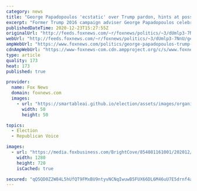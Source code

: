 ```yaml
---
category: news
title: "George Papadopoulos 'ecstatic' over Trump pardon, hints at possible lawsuit"
excerpt: "Former Trump 2016 campaign adviser George Papadopoulos celebrated the pardon President Trump granted to him while noting that he may not be done with his accusers."
publishedDateTime: 2020-12-23T15:27:55Z
originalUrl: "http://feeds.foxnews.com/~r/foxnews/politics/~3/dUmlp3-7NnU/george-papadopoulos-trump-pardon-reaction-possible-lawsuit"
webUrl: "http://feeds.foxnews.com/~r/foxnews/politics/~3/dUmlp3-7NnU/george-papadopoulos-trump-pardon-reaction-possible-lawsuit"
ampWebUrl: "https://www.foxnews.com/politics/george-papadopoulos-trump-pardon-reaction-possible-lawsuit.amp"
cdnAmpWebUrl: "https://www-foxnews-com.cdn.ampproject.org/c/s/www.foxnews.com/politics/george-papadopoulos-trump-pardon-reaction-possible-lawsuit.amp"
type: article
quality: 173
heat: 173
published: true

provider:
  name: Fox News
  domain: foxnews.com
  images:
    - url: "https://smartableai.github.io/election/assets/images/organizations/foxnews.com-50x50.jpg"
      width: 50
      height: 50

topics:
  - Election
  - Republican Voice

images:
  - url: "https://media.foxbusiness.com/BrightCove/854081161001/202012/1278/854081161001_6218023626001_6218023729001-vs.jpg"
    width: 1280
    height: 720
    isCached: true

secured: "qQ5QD0Z2W84L5hUfQT9FMxBU9ntyvNCNqIwuwB5FUX66DL6M46uU7E5drnf4ail+lYI4ogGnz/6Hmnm+cuJXmPjAnPJXs0+00Du+MZcbOOSu7MmrpWNPVX37S50MLTFpDSlCWb+FOvDsAzcU/6TmlEfL600mWOhfDThZPNEgh6HgVtkCfYU0toK/GZquCv6zRNnt3WnaYhHK/Y5YG/bpStEnd7US1YKGJ3peH2Yh0QB6bUqc6YcMu+ozYNaxNaMvR3Lq22UsovzHTUbpN0YOnG8krC59ubeZFHpF7/ONtT+Spcru+BrwVhGJrykJY+2+KUoc85K6h8vExTdNUi0y7FNtmsEob5NUUSlVV4ug9wI=;jzTiHciYeT6OMF8LIXlqag=="
---
```


